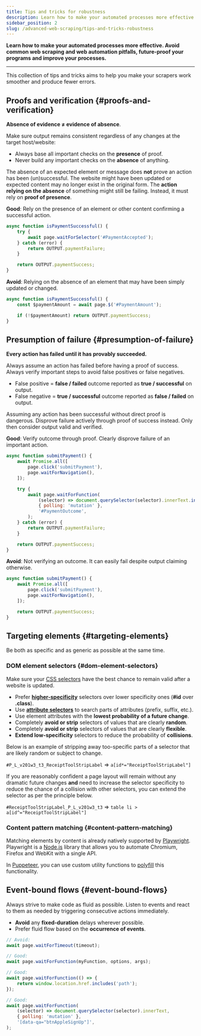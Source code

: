```yaml
---
title: Tips and tricks for robustness
description: Learn how to make your automated processes more effective. Avoid common pitfalls, future-proof your programs and improve your processes.
sidebar_position: 2
slug: /advanced-web-scraping/tips-and-tricks-robustness
---
```


**Learn how to make your automated processes more effective. Avoid common web scraping and web automation pitfalls, future-proof your programs and improve your processes.**

---

This collection of tips and tricks aims to help you make your scrapers work smoother and produce fewer errors.

## Proofs and verification {#proofs-and-verification}

**Absence of evidence ≠ evidence of absence**.

Make sure output remains consistent regardless of any changes at the target host/website:

- Always base all important checks on the **presence** of proof.
- Never build any important checks on the **absence** of anything.

The absence of an expected element or message does **not** prove an action has been (un)successful. The website might have been updated or expected content may no longer exist in the original form. The **action relying on the absence** of something might still be failing. Instead, it must rely on **proof of presence**.

**Good**: Rely on the presence of an element or other content confirming a successful action.

```js
async function isPaymentSuccessful() {
    try {
        await page.waitForSelector('#PaymentAccepted');
    } catch (error) {
        return OUTPUT.paymentFailure;
    }

    return OUTPUT.paymentSuccess;
}
```

**Avoid**: Relying on the absence of an element that may have been simply updated or changed.

```js
async function isPaymentSuccessful() {
    const $paymentAmount = await page.$('#PaymentAmount');

    if (!$paymentAmount) return OUTPUT.paymentSuccess;
}
```

## Presumption of failure {#presumption-of-failure}

**Every action has failed until it has provably succeeded.**

Always assume an action has failed before having a proof of success. Always verify important steps to avoid false positives or false negatives.

- False positive = **false / failed** outcome reported as **true / successful** on output.
- False negative = **true / successful** outcome reported as **false / failed** on output.

Assuming any action has been successful without direct proof is dangerous. Disprove failure actively through proof of success instead. Only then consider output valid and verified.

**Good**: Verify outcome through proof. Clearly disprove failure of an important action.

```js
async function submitPayment() {
    await Promise.all([
        page.click('submitPayment'),
        page.waitForNavigation(),
    ]);

    try {
        await page.waitForFunction(
            (selector) => document.querySelector(selector).innerText.includes('Payment Success'),
            { polling: 'mutation' },
            '#PaymentOutcome',
        );
    } catch (error) {
        return OUTPUT.paymentFailure;
    }

    return OUTPUT.paymentSuccess;
}
```

**Avoid**: Not verifying an outcome. It can easily fail despite output claiming otherwise.

```js
async function submitPayment() {
    await Promise.all([
        page.click('submitPayment'),
        page.waitForNavigation(),
    ]);

    return OUTPUT.paymentSuccess;
}
```

## Targeting elements {#targeting-elements}

Be both as specific and as generic as possible at the same time.

### DOM element selectors {#dom-element-selectors}

Make sure your [CSS selectors](https://developer.mozilla.org/en-US/docs/Web/CSS/CSS_Selectors) have the best chance to remain valid after a website is updated.

- Prefer [**higher-specificity**](https://developer.mozilla.org/en-US/docs/Web/CSS/Specificity) selectors over lower specificity ones (**#id** over **.class**).
- Use [**attribute selectors**](https://developer.mozilla.org/en-US/docs/Web/CSS/Attribute_selectors) to search parts of attributes (prefix, suffix, etc.).
- Use element attributes with the **lowest probability of a future change**.
- Completely **avoid or strip** selectors of values that are clearly **random**.
- Completely **avoid or strip** selectors of values that are clearly **flexible**.
- **Extend low-specificity** selectors to reduce the probability of **collisions**.

Below is an example of stripping away too-specific parts of a selector that are likely random or subject to change.

`#P_L_v201w3_t3_ReceiptToolStripLabel` => `a[id*="ReceiptToolStripLabel"]`

If you are reasonably confident a page layout will remain without any dramatic future changes **and** need to increase the selector specificity to reduce the chance of a collision with other selectors, you can extend the selector as per the principle below.

`#ReceiptToolStripLabel_P_L_v201w3_t3` => `table li > a[id^="ReceiptToolStripLabel"]`

### Content pattern matching {#content-pattern-matching}

Matching elements by content is already natively supported by [Playwright](https://playwright.dev/). Playwright is a [Node.js](https://nodejs.org/en/) library that allows you to automate Chromium, Firefox and WebKit with a single API.

In [Puppeteer](https://pptr.dev/), you can use custom utility functions to [polyfill](https://developer.mozilla.org/en-US/docs/Glossary/Polyfill) this functionality.

## Event-bound flows {#event-bound-flows}

Always strive to make code as fluid as possible. Listen to events and react to them as needed by triggering consecutive actions immediately.

- **Avoid** any **fixed-duration** delays wherever possible.
- Prefer fluid flow based on the **occurrence of events**.

```js
// Avoid:
await page.waitForTimeout(timeout);

// Good:
await page.waitForFunction(myFunction, options, args);

// Good:
await page.waitForFunction(() => {
    return window.location.href.includes('path');
});

// Good:
await page.waitForFunction(
    (selector) => document.querySelector(selector).innerText,
    { polling: 'mutation' },
    '[data-qa="btnAppleSignUp"]',
);
```
